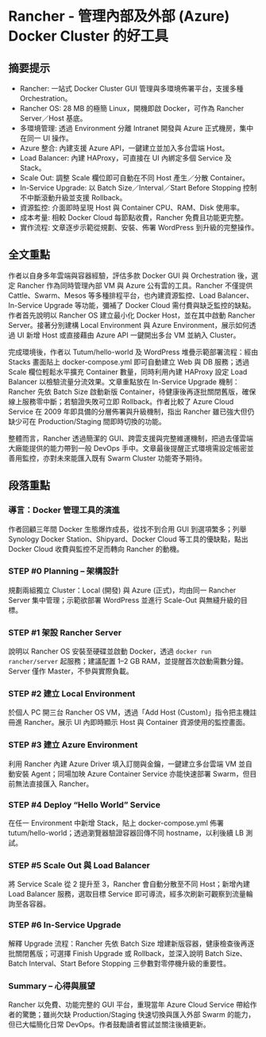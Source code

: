 # Rancher - 管理內部及外部 (Azure) Docker Cluster 的好工具

## 摘要提示
- Rancher: 一站式 Docker Cluster GUI 管理與多環境佈署平台，支援多種 Orchestration。
- Rancher OS: 28 MB 的極簡 Linux，開機即啟 Docker，可作為 Rancher Server／Host 基底。
- 多環境管理: 透過 Environment 分離 Intranet 開發與 Azure 正式機房，集中在同一 UI 操作。
- Azure 整合: 內建支援 Azure API，一鍵建立並加入多台雲端 Host。
- Load Balancer: 內建 HAProxy，可直接在 UI 內綁定多個 Service 及 Stack。
- Scale Out: 調整 Scale 欄位即可自動在不同 Host 產生／分散 Container。
- In-Service Upgrade: 以 Batch Size／Interval／Start Before Stopping 控制不中斷滾動升級並支援 Rollback。
- 資源監控: 介面即時呈現 Host 與 Container CPU、RAM、Disk 使用率。
- 成本考量: 相較 Docker Cloud 每節點收費，Rancher 免費且功能更完整。
- 實作流程: 文章逐步示範從規劃、安裝、佈署 WordPress 到升級的完整操作。

## 全文重點
作者以自身多年雲端與容器經驗，評估多款 Docker GUI 與 Orchestration 後，選定 Rancher 作為同時管理內部 VM 與 Azure 公有雲的工具。Rancher 不僅提供 Cattle、Swarm、Mesos 等多種排程平台，也內建資源監控、Load Balancer、In-Service Upgrade 等功能，彌補了 Docker Cloud 需付費與缺乏監控的缺點。作者首先說明以 Rancher OS 建立最小化 Docker Host，並在其中啟動 Rancher Server。接著分別建構 Local Environment 與 Azure Environment，展示如何透過 UI 新增 Host 或直接藉由 Azure API 一鍵開出多台 VM 並納入 Cluster。

完成環境後，作者以 Tutum/hello-world 及 WordPress 堆疊示範部署流程：經由 Stacks 畫面貼上 docker-compose.yml 即可自動建立 Web 與 DB 服務；透過 Scale 欄位輕鬆水平擴充 Container 數量，同時利用內建 HAProxy 設定 Load Balancer 以檢驗流量分流效果。文章重點放在 In-Service Upgrade 機制：Rancher 先依 Batch Size 啟動新版 Container，待健康後再逐批關閉舊版，確保線上服務零中斷；若驗證失敗可立即 Rollback。作者比較了 Azure Cloud Service 在 2009 年即具備的分層佈署與升級機制，指出 Rancher 雖已強大但仍缺少可在 Production/Staging 間即時切換的功能。

整體而言，Rancher 透過簡潔的 GUI、跨雲支援與完整維運機制，把過去僅雲端大廠能提供的能力帶到一般 DevOps 手中。文章最後提醒正式環境需設定帳密並善用監控，亦對未來能匯入既有 Swarm Cluster 功能寄予期待。

## 段落重點
### 導言：Docker 管理工具的演進
作者回顧三年間 Docker 生態爆炸成長，從找不到合用 GUI 到選項繁多；列舉 Synology Docker Station、Shipyard、Docker Cloud 等工具的優缺點，點出 Docker Cloud 收費與監控不足而轉向 Rancher 的動機。

### STEP #0 Planning – 架構設計
規劃兩組獨立 Cluster：Local (開發) 與 Azure (正式)，均由同一 Rancher Server 集中管理；示範欲部署 WordPress 並進行 Scale-Out 與無縫升級的目標。

### STEP #1 架設 Rancher Server
說明以 Rancher OS 安裝至硬碟並啟動 Docker，透過 `docker run rancher/server` 起服務；建議配置 1–2 GB RAM，並提醒首次啟動需數分鐘。Server 僅作 Master，不參與實際負載。

### STEP #2 建立 Local Environment
於個人 PC 開三台 Rancher OS VM，透過「Add Host (Custom)」指令把主機註冊進 Rancher。展示 UI 內即時顯示 Host 與 Container 資源使用的監控畫面。

### STEP #3 建立 Azure Environment
利用 Rancher 內建 Azure Driver 填入訂閱與金鑰，一鍵建立多台雲端 VM 並自動安裝 Agent；同場加映 Azure Container Service 亦能快速部署 Swarm，但目前無法直接匯入 Rancher。

### STEP #4 Deploy “Hello World” Service
在任一 Environment 中新增 Stack，貼上 docker-compose.yml 佈署 tutum/hello-world；透過瀏覽器驗證容器回傳不同 hostname，以利後續 LB 測試。

### STEP #5 Scale Out 與 Load Balancer
將 Service Scale 從 2 提升至 3，Rancher 會自動分散至不同 Host；新增內建 Load Balancer 服務，選取目標 Service 即可導流，經多次刷新可觀察到流量輪詢至各容器。

### STEP #6 In-Service Upgrade
解釋 Upgrade 流程：Rancher 先依 Batch Size 增建新版容器，健康檢查後再逐批關閉舊版；可選擇 Finish Upgrade 或 Rollback，並深入說明 Batch Size、Batch Interval、Start Before Stopping 三參數對零停機升級的重要性。

### Summary – 心得與展望
Rancher 以免費、功能完整的 GUI 平台，重現當年 Azure Cloud Service 帶給作者的驚艷；雖尚欠缺 Production/Staging 快速切換與匯入外部 Swarm 的能力，但已大幅簡化日常 DevOps。作者鼓勵讀者嘗試並關注後續更新。